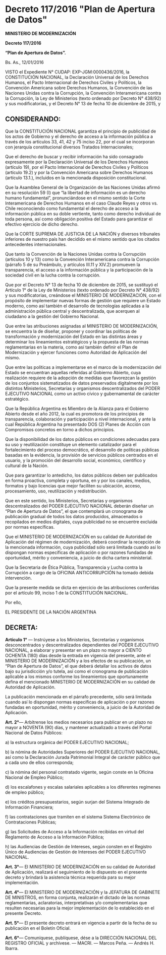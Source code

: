 # Decreto 117/2016 "Plan de Apertura de Datos"

**MINISTERIO DE MODERNIZACIÓN**

**Decreto 117/2016**

**“Plan de Apertura de Datos”.**

Bs. As., 12/01/2016

VISTO el Expediente N° CUDAP: EXP-JGM:0000436/2016, la CONSTITUCIÓN NACIONAL, la Declaración Universal de los Derechos Humanos, el Pacto Internacional de Derechos Civiles y Políticos, la Convención Americana sobre Derechos Humanos, la Convención de las Naciones Unidas contra la Corrupción, la Convención Interamericana contra la Corrupción, la Ley de Ministerios (texto ordenado por Decreto N° 438/92) y sus modificatorias, y el Decreto N° 13 de fecha 10 de diciembre de 2015, y

## CONSIDERANDO:

Que la CONSTITUCIÓN NACIONAL garantiza el principio de publicidad de los actos de Gobierno y el derecho de acceso a la información pública a través de los artículos 33, 41, 42 y 75 inciso 22, por el cual se incorporan con jerarquía constitucional diversos Tratados Internacionales;

Que el derecho de buscar y recibir información ha sido consagrado expresamente por la Declaración Universal de los Derechos Humanos (artículo 19), por el Pacto Internacional de Derechos Civiles y Políticos (artículo 19.2) y por la Convención Americana sobre Derechos Humanos (artículo 13.1.), incluidos en la mencionada disposición constitucional.

Que la Asamblea General de la Organización de las Naciones Unidas afirmó en su resolución 59 (I) que “la libertad de información es un derecho humano fundamental”, pronunciándose en el mismo sentido la Corte Interamericana de Derechos Humanos en el caso Claude Reyes y otros vs. Chile reconociendo como fundamental el derecho de acceso a la información pública en su doble vertiente, tanto como derecho individual de toda persona, así como obligación positiva del Estado para garantizar el efectivo ejercicio de dicho derecho.

Que la CORTE SUPREMA DE JUSTICIA DE LA NACIÓN y diversos tribunales inferiores de nuestro país han decidido en el mismo sentido que los citados antecedentes internacionales.

Que tanto la Convención de la Naciones Unidas contra la Corrupción (artículos 10 y 13) como la Convención Interamericana contra la Corrupción (párrafo 5 de su Preámbulo, y artículos III.11 y XIV.2) promueven la transparencia, el acceso a la información pública y la participación de la sociedad civil en la lucha contra la corrupción.

Que por el Decreto N° 13 de fecha 10 de diciembre de 2015, se sustituyó el Artículo 1° de la Ley de Ministerios (texto ordenado por Decreto N° 438/92) y sus modificatorias, creándose el MINISTERIO DE MODERNIZACIÓN, con el propósito de implementar nuevas formas de gestión que requiere un Estado moderno, como así también el desarrollo de tecnologías aplicadas a la administración pública central y descentralizada, que acerquen al ciudadano a la gestión del Gobierno Nacional.

Que entre las atribuciones asignadas al MINISTERIO DE MODERNIZACIÓN, se encuentra la de diseñar, proponer y coordinar las políticas de transformación y modernización del Estado en las distintas áreas y determinar los lineamientos estratégicos y la propuesta de las normas reglamentarias en la materia, como así también definir el Plan de Modernización y ejercer funciones como Autoridad de Aplicación del mismo.

Que entre las políticas a implementarse en el marco de la modernización del Estado se encuentran aquellas referidas al Gobierno Abierto, cuya realización requiere de la adopción de medidas que favorezcan la gestión de los conjuntos sistematizados de datos preservados digitalmente por los distintos Ministerios, Secretarías y organismos descentralizados del PODER EJECUTIVO NACIONAL como un activo cívico y gubernamental de carácter estratégico.

Que la República Argentina es Miembro de la Alianza para el Gobierno Abierto desde el año 2012, la cual es promotora de los principios de transparencia, colaboración y participación a nivel internacional, y ante la cual República Argentina ha presentado DOS (2) Planes de Acción con Compromisos concretos en torno a dichos principios.

Que la disponibilidad de los datos públicos en condiciones adecuadas para su uso y reutilización constituye un elemento catalizador para el fortalecimiento del proceso democrático, el desarrollo de políticas públicas basadas en la evidencia, la provisión de servicios públicos centrados en el usuario, y la promoción del desarrollo social, económico, científico y cultural de la Nación.

Que para garantizar lo antedicho, los datos públicos deben ser publicados en forma proactiva, completa y oportuna, en y por los canales, medios, formatos y bajo licencias que mejor faciliten su ubicación, acceso, procesamiento, uso, reutilización y redistribución.

Que en este sentido, los Ministerios, Secretarias y organismos descentralizados del PODER EJECUTIVO NACIONAL deberán diseñar un “Plan de Apertura de Datos”, el que contemplará un cronograma de publicación gradual de todos los datos producidos, almacenados o recopilados en medios digitales, cuya publicidad no se encuentre excluida por normas específicas.

Que el MINISTERIO DE MODERNIZACIÓN en su calidad de Autoridad de Aplicación del régimen de modernización, deberá coordinar la recepción de la mencionada información, cuya publicidad sólo será limitada cuando así lo dispongan normas específicas de aplicación o por razones fundadas de oportunidad, mérito y conveniencia, a juicio de dicha cartera ministerial.

Que la Secretaria de Ética Pública, Transparencia y Lucha contra la Corrupción a cargo de la OFICINA ANTICORRUPCIÓN ha tomado debida intervención.

Que la presente medida se dicta en ejercicio de las atribuciones conferidas por el artículo 99, inciso 1 de la CONSTITUCIÓN NACIONAL.

Por ello,

EL PRESIDENTE DE LA NACIÓN ARGENTINA

## DECRETA:

**Artículo 1°** — Instrúyese a los Ministerios, Secretarías y organismos desconcentrados y descentralizados dependientes del PODER EJECUTIVO NACIONAL, a elaborar y presentar en un plazo no mayor a CIENTO OCHENTA (180) días desde la entrada en vigencia del presente, ante el MINISTERIO DE MODERNIZACIÓN y a los efectos de su publicación, un “Plan de Apertura de Datos”, el que deberá detallar los activos de datos bajo su jurisdicción y/o tutela, así como el cronograma de publicación aplicable a los mismos conforme los lineamientos que oportunamente defina el mencionado MINISTERIO DE MODERNIZACIÓN en su calidad de Autoridad de Aplicación.

La publicación mencionada en el párrafo precedente, sólo será limitada cuando así lo dispongan normas específicas de aplicación o por razones fundadas en oportunidad, mérito y conveniencia, a juicio de la Autoridad de Aplicación.

**Art. 2°**— Arbítrense los medios necesarios para publicar en un plazo no mayor a NOVENTA (90) días, y mantener actualizado a través del Portal Nacional de Datos Públicos:

a) la estructura orgánica del PODER EJECUTIVO NACIONAL;

b) la nómina de Autoridades Superiores del PODER EJECUTIVO NACIONAL, así como la Declaración Jurada Patrimonial Integral de carácter público que a cada uno de ellos corresponda;

c) la nómina del personal contratado vigente, según conste en la Oficina Nacional de Empleo Público;

d) los escalafones y escalas salariales aplicables a los diferentes regímenes de empleo público;

e) los créditos presupuestarios, según surjan del Sistema Integrado de Información Financiera;

f) las contrataciones que tramiten en el sistema Sistema Electrónico de Contrataciones Públicas;

g) las Solicitudes de Acceso a la Información recibidas en virtud del Reglamento de Acceso a la Información Pública;

h) las Audiencias de Gestión de Intereses, según consten en el Registro Único de Audiencias de Gestión de Intereses del PODER EJECUTIVO NACIONAL.

**Art. 3°**— El MINISTERIO DE MODERNIZACIÓN en su calidad de Autoridad de Aplicación, realizará el seguimiento de lo dispuesto en el presente decreto y brindará la asistencia técnica requerida para su mejor implementación.

**Art. 4°**— El MINISTERIO DE MODERNIZACIÓN y la JEFATURA DE GABINETE DE MINISTROS, en forma conjunta, realizarán el dictado de las normas reglamentarias, aclaratorias, interpretativas y/o complementarias que resulten necesarias para la mejor implementación de lo establecido en el presente Decreto.

**Art. 5°**— El presente decreto entrará en vigencia a partir de la fecha de su publicación en el Boletín Oficial.

**Art. 6°**— Comuníquese, publíquese, dése a la DIRECCIÓN NACIONAL DEL REGISTRO OFICIAL y archívese. — MACRI. — Marcos Peña. — Andrés H. Ibarra.
